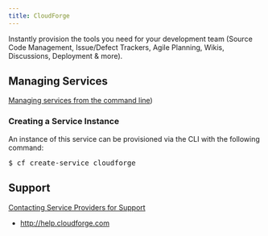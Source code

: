 ```yaml
---
title: CloudForge
---
```


Instantly provision the tools you need for your development team (Source Code Management, Issue/Defect Trackers, Agile Planning, Wikis, Discussions, Deployment & more).

## <a id='managing'></a>Managing Services ##

[Managing services from the command line](/devguide/services/managing-services.html))

### Creating a Service Instance ##

An instance of this service can be provisioned via the CLI with the following command:

<pre class="terminal">
$ cf create-service cloudforge
</pre>

## <a id='support'></a>Support ##

[Contacting Service Providers for Support](../contacting-service-providers-for-support.html)

* http://help.cloudforge.com

